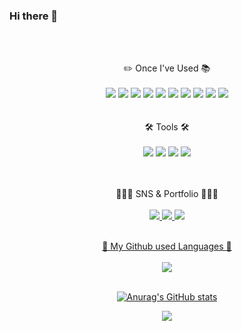 ### Hi there 👋
<br/>
<br/>

  <div align="center">

    
 ✏️ Once I've Used 📚
<br><br>
<img src="https://img.shields.io/badge/Flutter-02569B?style=flat&logo=flutter&logoColor=white">
<img src="https://img.shields.io/badge/JAVA-007396?style=flat&logo=java&logoColor=white">
<img src="https://img.shields.io/badge/DART-0175C2?style=flat&logo=dart&logoColor=white"/> 
<img src="https://img.shields.io/badge/mysql-4479A1?style=flat&logo=mysql&logoColor=white">
<img src="https://img.shields.io/badge/Firebase-FFCA28?style=flat&logo=firebase&logoColor=white">
<img src="https://img.shields.io/badge/mariaDB-003545?style=flat&logo=mariaDB&logoColor=white">
<img src="https://img.shields.io/badge/react-61DAFB?style=flat&logo=react&logoColor=black">
<img src="https://img.shields.io/badge/javascript-F7DF1E?style=flat&logo=javascript&logoColor=black">
<img src="https://img.shields.io/badge/html-E34F26?style=flat&logo=html5&logoColor=white">
<img src="https://img.shields.io/badge/css-1572B6?style=flat&logo=css3&logoColor=white">
<br><br><br>
🛠️ Tools 🛠️
<br><br>
<img src="https://img.shields.io/badge/Eclipse-2C2255?style=flat&logo=eclipseide&logoColor=white">
<img src="https://img.shields.io/badge/Visual Studio Code-007ACC?style=flat&logo=visualstudiocode&logoColor=white">
<img src="https://img.shields.io/badge/Android Studio-3DDC84?style=flat&logo=androidstudio&logoColor=white">
<img src="https://img.shields.io/badge/Github-181717?style=flat&logo=github&logoColor=white">

<br><br>
🧑🏻‍💻 SNS & Portfolio 🧑🏻‍💻
<br><br>
<a href="https://sponge-mind-3a2.notion.site/Somang-Ku-3a65acc077e74b4a9790b4ecefa33712" target="_blank"><img src="https://img.shields.io/badge/Portfolio-000000?style=flat-square&logo=Notion&logoColor=white"/>
<a href="https://velog.io/@somang9" target="_blank"><img src="https://img.shields.io/badge/Dev&StudyBlog-20C997?style=flat-square&logo=velog&logoColor=white"/> 
<a href="mailto:ksmang09@naver.com" target="_blank"><img src="https://img.shields.io/badge/Mail-EA4335?style=flat-square&logo=gmail&logoColor=white"/>
<br><br>
 
 🌈 My Github used Languages 🌈 <br><br>
<img src="https://github-readme-stats.vercel.app/api/top-langs/?username=9somang&layout=compact"><br><br>

![Anurag's GitHub stats](https://github-readme-stats.vercel.app/api?username=9somang&show_icons=true&theme=radical)
    
<a href="https://hits.seeyoufarm.com"><img src="https://hits.seeyoufarm.com/api/count/incr/badge.svg?url=https%3A%2F%2Fgithub.com%2F9somang%2Fhit-counter&count_bg=%232ACEC9&title_bg=%23555555&icon=github.svg&icon_color=%23E7E7E7&title=Today+%2F+All&edge_flat=false"/></a>
